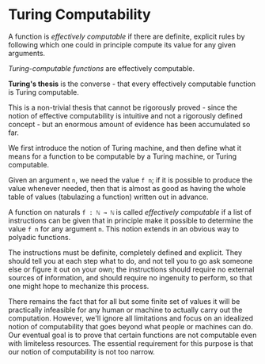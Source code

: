 # Turing Computability

A function is *effectively computable* if there are definite, explicit rules by following which one could in principle compute its value for any given arguments.

*Turing-computable functions* are effectively computable.

**Turing's thesis** is the converse - that every effectively computable function is Turing computable.

This is a non-trivial thesis that cannot be rigorously proved - since the notion of effective computability is intuitive and not a rigorously defined concept - but an enormous amount of evidence has been accumulated so far.

We first introduce the notion of Turing machine, and then define what it means for a function to be computable by a Turing machine, or Turing computable.

Given an argument `n`, we need the value `f n`; if it is possible to produce the value whenever needed, then that is almost as good as having the whole table of values (tabulazing a function) written out in advance.

A function on naturals `f : ℕ → ℕ` is called *effectively computable* if a list of instructions can be given that in principle make it possible to determine the value `f n` for any argument `n`. This notion extends in an obvious way to polyadic functions.

The instructions must be definite, completely defined and explicit. They should tell you at each step what to do, and not tell you to go ask someone else or figure it out on your own; the instructions should require no external sources of information, and should require no ingenuity to perform, so that one might hope to mechanize this process.

There remains the fact that for all but some finite set of values it will be practically infeasible for any human or machine to actually carry out the computation. However, we'll ignore all limitations and focus on an idealized notion of computability that goes beyond what people or machines can do. Our eventual goal is to prove that certain functions are not computable even with limiteless resources. The essential requirement for this purpose is that our notion of computability is not too narrow.
